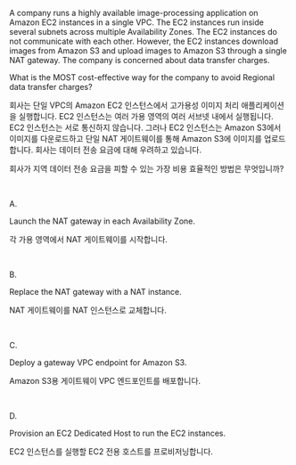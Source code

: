 A company runs a highly available image-processing application on Amazon EC2 instances in a single VPC. The EC2 instances run inside several subnets across multiple Availability Zones. The EC2 instances do not communicate with each other. However, the EC2 instances download images from Amazon S3 and upload images to Amazon S3 through a single NAT gateway. The company is concerned about data transfer charges.

What is the MOST cost-effective way for the company to avoid Regional data transfer charges?

회사는 단일 VPC의 Amazon EC2 인스턴스에서 고가용성 이미지 처리 애플리케이션을 실행합니다. EC2 인스턴스는 여러 가용 영역의 여러 서브넷 내에서 실행됩니다. EC2 인스턴스는 서로 통신하지 않습니다. 그러나 EC2 인스턴스는 Amazon S3에서 이미지를 다운로드하고 단일 NAT 게이트웨이를 통해 Amazon S3에 이미지를 업로드합니다. 회사는 데이터 전송 요금에 대해 우려하고 있습니다.

회사가 지역 데이터 전송 요금을 피할 수 있는 가장 비용 효율적인 방법은 무엇입니까?

​

A.

Launch the NAT gateway in each Availability Zone.

각 가용 영역에서 NAT 게이트웨이를 시작합니다.

​

B.

Replace the NAT gateway with a NAT instance.

NAT 게이트웨이를 NAT 인스턴스로 교체합니다.

​

C.

Deploy a gateway VPC endpoint for Amazon S3.

Amazon S3용 게이트웨이 VPC 엔드포인트를 배포합니다.

​

D.

Provision an EC2 Dedicated Host to run the EC2 instances.

EC2 인스턴스를 실행할 EC2 전용 호스트를 프로비저닝합니다.